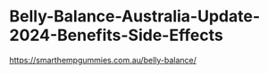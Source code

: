 # Belly-Balance-Australia-Update-2024-Benefits-Side-Effects
https://smarthempgummies.com.au/belly-balance/
